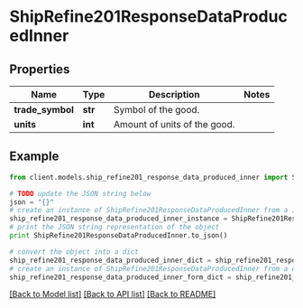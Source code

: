 # ShipRefine201ResponseDataProducedInner

## Properties

Name | Type | Description | Notes
------------ | ------------- | ------------- | -------------
**trade_symbol** | **str** | Symbol of the good. |
**units** | **int** | Amount of units of the good. |

## Example

```python
from client.models.ship_refine201_response_data_produced_inner import ShipRefine201ResponseDataProducedInner

# TODO update the JSON string below
json = "{}"
# create an instance of ShipRefine201ResponseDataProducedInner from a JSON string
ship_refine201_response_data_produced_inner_instance = ShipRefine201ResponseDataProducedInner.from_json(json)
# print the JSON string representation of the object
print ShipRefine201ResponseDataProducedInner.to_json()

# convert the object into a dict
ship_refine201_response_data_produced_inner_dict = ship_refine201_response_data_produced_inner_instance.to_dict()
# create an instance of ShipRefine201ResponseDataProducedInner from a dict
ship_refine201_response_data_produced_inner_form_dict = ship_refine201_response_data_produced_inner.from_dict(ship_refine201_response_data_produced_inner_dict)
```

[[Back to Model list]](../README.md#documentation-for-models) [[Back to API list]](../README.md#documentation-for-api-endpoints) [[Back to README]](../README.md)
